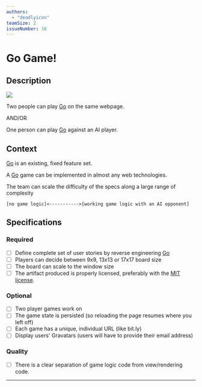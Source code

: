 ```yaml
---
authors:
  - "deadlyicon"
teamSize: 2
issueNumber: 16
---
```


# Go Game!

## Description

![](https://upload.wikimedia.org/wikipedia/commons/thumb/f/f3/Go-board-animated.gif/120px-Go-board-animated.gif)

Two people can play [Go](https://en.wikipedia.org/wiki/Go_%28game%29) on the same webpage.

AND/OR 

One person can play [Go](https://en.wikipedia.org/wiki/Go_%28game%29) against an AI player. 
## Context

[Go](https://en.wikipedia.org/wiki/Go_%28game%29) is an existing, fixed feature set. 

A [Go](https://en.wikipedia.org/wiki/Go_%28game%29) game can be implemented in almost any web technologies. 

The team can scale the difficulty of the specs along a large range of complexity

```
[no game logic]<----------->[working game logic with an AI opponent]
```
## Specifications
### Required
- [ ] Define complete set of user stories by reverse engineering [Go](https://en.wikipedia.org/wiki/Go_%28game%29)
- [ ] Players can decide between 9x9, 13x13 or 17x17 board size
- [ ] The board can scale to the window size
- [ ] The artifact produced is properly licensed, preferably with the [MIT license](https://opensource.org/licenses/MIT).
### Optional
- [ ] Two player games work on
- [ ] The game state is persisted (so reloading the page resumes where you left off)
- [ ] Each game has a unique, individual URL (like bit.ly)
- [ ] Display users' Gravatars (users will have to provide their email address)
### Quality
- [ ] There is a clear separation of game logic code from view/rendering code.

---






